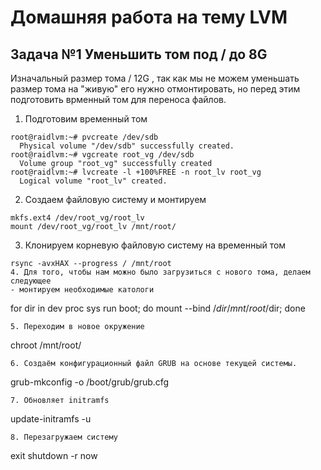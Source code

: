 # Домашняя работа на тему LVM
## Задача №1 Уменьшить том под / до 8G
Изначальный размер тома / 12G , так как мы не можем уменьшать размер тома на "живую" его нужно отмонтировать, но перед этим подготовить врменный том для переноса файлов.
1. Подготовим временный том
```
root@raidlvm:~# pvcreate /dev/sdb
  Physical volume "/dev/sdb" successfully created.
root@raidlvm:~# vgcreate root_vg /dev/sdb
  Volume group "root_vg" successfully created
root@raidlvm:~# lvcreate -l +100%FREE -n root_lv root_vg
  Logical volume "root_lv" created.
```
2. Создаем файловую систему и монтируем
```
mkfs.ext4 /dev/root_vg/root_lv
mount /dev/root_vg/root_lv /mnt/root/
```
3. Клонируем корневую файловую систему на временный том
```
rsync -avxHAX --progress / /mnt/root
4. Для того, чтобы нам можно было загрузиться с нового тома, делаем следующее
- монтируем необходимые катологи
```
for dir in dev proc sys run boot; do mount --bind /$dir /mnt/root/$dir; done
```
5. Переходим в новое окружение
```
chroot /mnt/root/
```
6. Создаём конфигурационный файл GRUB на основе текущей системы.
```
grub-mkconfig -o /boot/grub/grub.cfg
```
7. Обновляет initramfs
```
update-initramfs -u
```
8. Перезагружаем систему
```
exit
shutdown -r now
```
